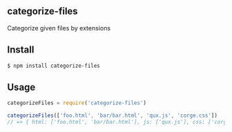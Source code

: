 ## categorize-files

Categorize given files by extensions

## Install

```bash
$ npm install categorize-files
```

## Usage

```js
categorizeFiles = require('categorize-files')

categorizeFiles(['foo.html', 'bar/bar.html', 'qux.js', 'corge.css'])
// => { html: ['foo.html', 'bar/bar.html'], js: ['qux.js'], css: ['corge.css'] }
```
